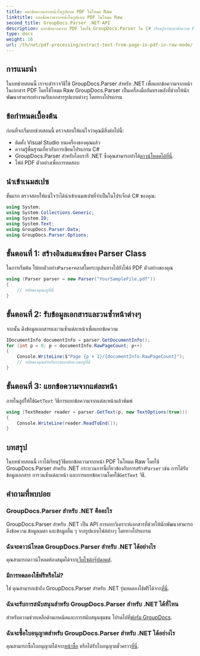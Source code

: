 ```yaml
---
title: แยกข้อความจากหน้าในรูปแบบ PDF ในโหมด Raw
linktitle: แยกข้อความจากหน้าในรูปแบบ PDF ในโหมด Raw
second_title: GroupDocs.Parser .NET API
description: แยกข้อความจาก PDF โดยใช้ GroupDocs.Parser ใน C# เรียนรู้การแยกข้อความ PDF ที่มีประสิทธิภาพด้วยไลบรารี .NET อันทรงพลังนี้
type: docs
weight: 16
url: /th/net/pdf-processing/extract-text-from-page-in-pdf-in-raw-mode/
---
```

## การแนะนำ
ในบทช่วยสอนนี้ เราจะสำรวจวิธีใช้ GroupDocs.Parser สำหรับ .NET เพื่อแยกข้อความจากหน้าในเอกสาร PDF โดยใช้โหมด Raw GroupDocs.Parser เป็นเครื่องมืออันทรงพลังที่ช่วยให้นักพัฒนาสามารถทำงานกับเอกสารรูปแบบต่างๆ โดยทางโปรแกรม
## ข้อกำหนดเบื้องต้น
ก่อนที่จะเริ่มบทช่วยสอนนี้ ตรวจสอบให้แน่ใจว่าคุณมีสิ่งต่อไปนี้:
- ติดตั้ง Visual Studio บนเครื่องของคุณแล้ว
- ความรู้พื้นฐานเกี่ยวกับการเขียนโปรแกรม C#
- GroupDocs.Parser สำหรับไลบรารี .NET ซึ่งคุณสามารถทำได้[ดาวน์โหลดได้ที่นี่](https://releases.groupdocs.com/parser/net/).
- ไฟล์ PDF ตัวอย่างเพื่อการทดสอบ

## นำเข้าเนมสเปซ
ขั้นแรก ตรวจสอบให้แน่ใจว่าได้นำเข้าเนมสเปซที่จำเป็นในโปรเจ็กต์ C# ของคุณ:
```csharp
using System;
using System.Collections.Generic;
using System.IO;
using System.Text;
using GroupDocs.Parser.Data;
using GroupDocs.Parser.Options;
```
## ขั้นตอนที่ 1: สร้างอินสแตนซ์ของ Parser Class
 ในการเริ่มต้น ให้ยกตัวอย่าง`Parser`คลาสโดยระบุเส้นทางไปยังไฟล์ PDF ตัวอย่างของคุณ
```csharp
using (Parser parser = new Parser("YourSampleFile.pdf"))
{
    // รหัสของคุณอยู่ที่นี่
}
```
## ขั้นตอนที่ 2: รับข้อมูลเอกสารและวนซ้ำหน้าต่างๆ
จากนั้น ดึงข้อมูลเอกสารและวนซ้ำแต่ละหน้าเพื่อแยกข้อความ
```csharp
IDocumentInfo documentInfo = parser.GetDocumentInfo();
for (int p = 0; p < documentInfo.RawPageCount; p++)
{
    Console.WriteLine($"Page {p + 1}/{documentInfo.RawPageCount}");
    // รหัสของคุณสำหรับการแยกข้อความอยู่ที่นี่
}
```
## ขั้นตอนที่ 3: แยกข้อความจากแต่ละหน้า
 ภายในลูปให้ใช้`GetText` วิธีการแยกข้อความจากแต่ละหน้าแล้วพิมพ์
```csharp
using (TextReader reader = parser.GetText(p, new TextOptions(true)))
{
    Console.WriteLine(reader.ReadToEnd());
}
```

## บทสรุป
 ในบทช่วยสอนนี้ เราได้เรียนรู้วิธีแยกข้อความจากหน้า PDF ในโหมด Raw โดยใช้ GroupDocs.Parser สำหรับ .NET กระบวนการนี้เกี่ยวข้องกับการสร้าง`Parser` เช่น การได้รับข้อมูลเอกสาร การวนซ้ำแต่ละหน้า และการแยกข้อความโดยใช้`GetText` วิธี.

## คำถามที่พบบ่อย
### GroupDocs.Parser สำหรับ .NET คืออะไร
GroupDocs.Parser สำหรับ .NET เป็น API การแยกวิเคราะห์เอกสารที่ช่วยให้นักพัฒนาสามารถดึงข้อความ ข้อมูลเมตา และข้อมูลอื่น ๆ จากรูปแบบไฟล์ต่างๆ โดยทางโปรแกรม
### ฉันจะดาวน์โหลด GroupDocs.Parser สำหรับ .NET ได้อย่างไร
 คุณสามารถดาวน์โหลดห้องสมุดได้จาก[เว็บไซต์กรุ๊ปดอคส์](https://releases.groupdocs.com/parser/net/).
### มีการทดลองใช้ฟรีหรือไม่?
 ใช่ คุณสามารถเข้าถึง GroupDocs.Parser สำหรับ .NET รุ่นทดลองใช้ฟรีได้จาก[ที่นี่](https://releases.groupdocs.com/).
### ฉันจะรับการสนับสนุนสำหรับ GroupDocs.Parser สำหรับ .NET ได้ที่ไหน
 สำหรับความช่วยเหลือด้านเทคนิคและการสนับสนุนชุมชน โปรดไปที่[ฟอรัม GroupDocs](https://forum.groupdocs.com/c/parser/17).
### ฉันจะซื้อใบอนุญาตสำหรับ GroupDocs.Parser สำหรับ .NET ได้อย่างไร
 คุณสามารถซื้อใบอนุญาตได้จาก[หน้าซื้อ](https://purchase.groupdocs.com/buy) หรือได้รับใบอนุญาตชั่วคราว[ที่นี่](https://purchase.groupdocs.com/temporary-license/).